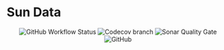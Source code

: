 # Sun Data

<div align="center">

![GitHub Workflow Status](https://img.shields.io/github/actions/workflow/status/night-works/sundata/python-app.yml?style=for-the-badge)
![Codecov branch](https://img.shields.io/codecov/c/gh/night-works/sundata/main?style=for-the-badge)
![Sonar Quality Gate](https://img.shields.io/sonar/quality_gate/night-works_sundata/main?style=for-the-badge)
![GitHub](https://img.shields.io/github/license/night-works/sundata?color=gre&style=for-the-badge)

</div>